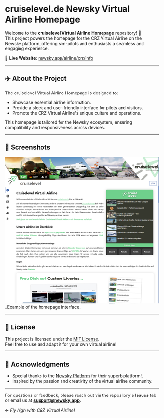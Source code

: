 # cruiselevel.de Newsky Virtual Airline Homepage

Welcome to the **cruiselevel Virtual Airline Homepage** repository! 🚀  
This project powers the homepage for the CRZ Virtual Airline on the Newsky platform, offering sim-pilots and enthusiasts a seamless and engaging experience.  

🔗 **Live Website**: [newsky.app/airline/crz/info](https://newsky.app/airline/crz/info)

---

## ✈️ About the Project

The cruiselevel Virtual Airline Homepage is designed to:
- Showcase essential airline information.
- Provide a sleek and user-friendly interface for pilots and visitors.
- Promote the CRZ Virtual Airline's unique culture and operations.

This homepage is tailored for the Newsky ecosystem, ensuring compatibility and responsiveness across devices.

---

## 🎨 Screenshots

![Homepage Screenshot](img/cl-homepage-screenshot.png)  
_Example of the homepage interface.

---

## 📄 License

This project is licensed under the [MIT License](./LICENSE).  
Feel free to use and adapt it for your own virtual airline!

---

## 🌟 Acknowledgments

- Special thanks to the [Newsky Platform](https://newsky.app) for their superb platform!.
- Inspired by the passion and creativity of the virtual airline community.

---

For questions or feedback, please reach out via the repository's **Issues** tab or email us at **support@newsky.app**.  

✈️ _Fly high with CRZ Virtual Airline!_
